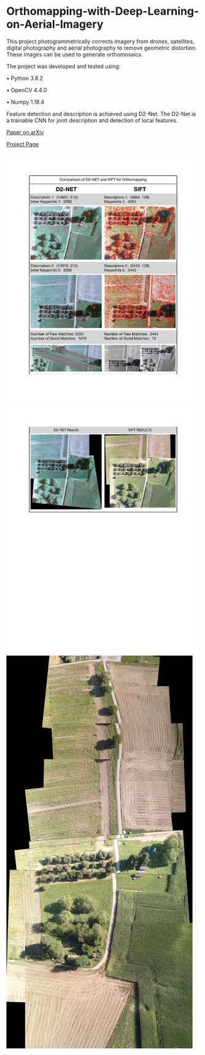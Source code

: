 # Orthomapping-with-Deep-Learning-on-Aerial-Imagery

This project photogrammetrically corrects imagery from drones, satellites, digital photography and aerial photography to remove geometric distortion. These images can be used to generate orthomosaics.

The project was developed and tested using: 

• Python 3.8.2

• OpenCV 4.4.0

• Numpy 1.18.4

Feature detection and description is achieved using D2-Net. The D2-Net is a trainable CNN for joint description and detection of local features.

[Paper on arXiv](https://arxiv.org/abs/1905.03561)

[Project Page](https://dsmn.ml/publications/d2-net.html)


![](https://github.com/ArunLukeDsouza/Orthomapping-with-Deep-Learning-on-Aerial-Imagery/blob/main/Images/Comparison_1.jpg)
![](https://github.com/ArunLukeDsouza/Orthomapping-with-Deep-Learning-on-Aerial-Imagery/blob/main/Images/Comparison_2.jpg)
![](https://github.com/ArunLukeDsouza/Orthomapping-with-Deep-Learning-on-Aerial-Imagery/blob/main/Images/Orthomosaic_result.png)


